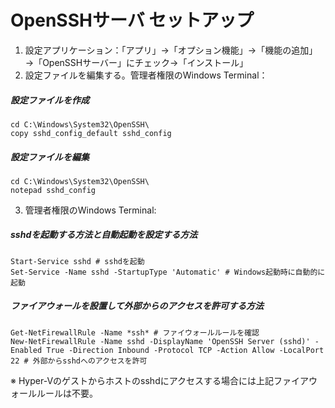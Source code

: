 # OpenSSHサーバ セットアップ

1. 設定アプリケーション：「アプリ」→「オプション機能」→「機能の追加」→「OpenSSHサーバー」にチェック→「インストール」
2. 設定ファイルを編集する。管理者権限のWindows Terminal：

##### 設定ファイルを作成

    cd C:\Windows\System32\OpenSSH\
    copy sshd_config_default sshd_config

##### 設定ファイルを編集

    cd C:\Windows\System32\OpenSSH\
    notepad sshd_config

3. 管理者権限のWindows Terminal:

##### sshdを起動する方法と自動起動を設定する方法

    Start-Service sshd # sshdを起動
    Set-Service -Name sshd -StartupType 'Automatic' # Windows起動時に自動的に起動

##### ファイアウォールを設置して外部からのアクセスを許可する方法

    Get-NetFirewallRule -Name *ssh* # ファイウォールルールを確認
    New-NetFirewallRule -Name sshd -DisplayName 'OpenSSH Server (sshd)' -Enabled True -Direction Inbound -Protocol TCP -Action Allow -LocalPort 22 # 外部からsshdへのアクセスを許可

※ Hyper-Vのゲストからホストのsshdにアクセスする場合には上記ファイアウォールルールは不要。


